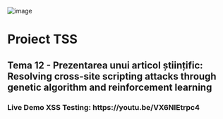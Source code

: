 ![image](https://github.com/AntonioN09/ProiectTSS/assets/105912838/acbdefc2-f208-4bc8-a96e-e575d113d92c)<h1>Proiect TSS</h1>
<h2>Tema 12 - Prezentarea unui articol științific: Resolving cross-site scripting attacks through genetic algorithm and reinforcement learning</h2>
<h3>Live Demo XSS Testing: https://youtu.be/VX6NlEtrpc4</h3>
